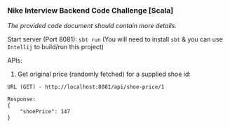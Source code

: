### Nike Interview Backend Code Challenge [Scala]

_The provided code document should contain more details._

Start server (Port 8081): `sbt run` (You will need to install `sbt` & you can use `Intellij` to build/run this project)

APIs:

1. Get original price (randomly fetched) for a supplied shoe id:
```
URL (GET) - http://localhost:8081/api/shoe-price/1

Response:
{
    "shoePrice": 147
}
```